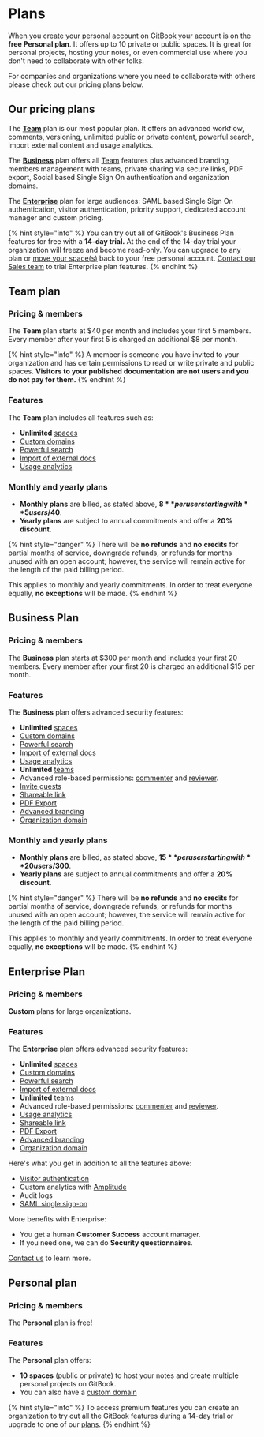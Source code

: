 # Plans

When you create your personal account on GitBook your account is on the **free Personal plan**. It offers up to 10 private or public spaces. It is great for personal projects, hosting your notes, or even commercial use where you don't need to collaborate with other folks.

For companies and organizations where you need to collaborate with others please check out our pricing plans below.

## Our pricing plans

The [**Team**](./#team-plan) plan is our most popular plan. It offers an advanced workflow, comments, versioning, unlimited public or private content, powerful search, import external content and usage analytics.

The [**Business**](./#team-plan) plan offers all [Team](./#team-plan) features plus advanced branding, members management with teams, private sharing via secure links, PDF export, Social based Single Sign On authentication and organization domains.

The [**Enterprise**](./#business-plan) plan for large audiences: SAML based Single Sign On authentication, visitor authentication, priority support, dedicated account manager and custom pricing.

{% hint style="info" %}
You can try out all of GitBook's Business Plan features for free with a **14-day trial.** At the end of the 14-day trial your organization will freeze and become read-only. You can upgrade to any plan or [move your space(s)](../../spaces/what-is-a-space.md) back to your free personal account. [Contact our Sales team](https://www.gitbook.com/contact/request-demo) to trial Enterprise plan features.&#x20;
{% endhint %}

## **Team plan**

### Pricing & members

The **Team** plan starts at $40 per month and includes your first 5 members. Every member after your first 5 is charged an additional $8 per month.

{% hint style="info" %}
A member is someone you have invited to your organization and has certain permissions to read or write private and public spaces. **Visitors to your published documentation are not users and you do not pay for them.**
{% endhint %}

### Features

The **Team** plan includes all features such as:

* **Unlimited** [spaces](../../spaces/what-is-a-space.md)
* [Custom domains](../../hosting/custom-domains/#space-domains)
* [Powerful search](../../features/multiple-space-search.md)
* [Import of external docs](../../features/import.md)
* [Usage analytics](../../features/insights.md)

### Monthly and yearly plans

* **Monthly plans** are billed, as stated above, **$8** per user starting with **5 users/$40**.
* **Yearly plans** are subject to annual commitments and offer a **20% discount**.

{% hint style="danger" %}
There will be **no refunds** and **no** **credits** for partial months of service, downgrade refunds, or refunds for months unused with an open account; however, the service will remain active for the length of the paid billing period.

This applies to monthly and yearly commitments. In order to treat everyone equally, **no exceptions** will be made.
{% endhint %}

## **Business Plan**

### Pricing & members

The **Business** plan starts at $300 per month and includes your first 20 members. Every member after your first 20 is charged an additional $15 per month.

### Features

The **Business** plan offers advanced security features:

* **Unlimited** [spaces](../../spaces/what-is-a-space.md)
* [Custom domains](../../hosting/custom-domains/#space-domains)
* [Powerful search](../../features/multiple-space-search.md)
* [Import of external docs](../../features/import.md)
* [Usage analytics](../../features/insights.md)
* **Unlimited** [teams](../../collaboration/team-management/teams.md)
* Advanced role-based permissions: [commenter](../../collaboration/team-management/setting-up-permissions.md#commenter) and [reviewer](../../collaboration/team-management/setting-up-permissions.md#reviewer).
* [Invite guests](../../collaboration/team-management/setting-up-permissions.md#the-guest-role)
* [Shareable link](../../features/shareable-links.md)
* [PDF Export](../../features/pdf-export.md)
* [Advanced branding](../../spaces/customizing-a-space.md)
* [Organization domain](../../hosting/custom-domains/#organization-domains)

### Monthly and yearly plans

* **Monthly plans** are billed, as stated above, **$15** per user starting with **20 users/$300**.
* **Yearly plans** are subject to annual commitments and offer a **20% discount**.

{% hint style="danger" %}
There will be **no refunds** and **no** **credits** for partial months of service, downgrade refunds, or refunds for months unused with an open account; however, the service will remain active for the length of the paid billing period.

This applies to monthly and yearly commitments. In order to treat everyone equally, **no exceptions** will be made.
{% endhint %}

## **Enterprise Plan**

### Pricing & members

**Custom** plans for large organizations.

### Features

The **Enterprise** plan offers advanced security features:

* **Unlimited** [spaces](../../spaces/what-is-a-space.md)
* [Custom domains](../../hosting/custom-domains/)
* [Powerful search](../../features/multiple-space-search.md)
* [Import of external docs](../../features/import.md)
* **Unlimited** [teams](../../collaboration/team-management/teams.md)
* Advanced role-based permissions: [commenter](../../collaboration/team-management/setting-up-permissions.md#commenter) and [reviewer](../../collaboration/team-management/setting-up-permissions.md#reviewer).
* [Usage analytics](../../features/insights.md)
* [Shareable link](../../features/shareable-links.md)
* [PDF Export](../../features/pdf-export.md)
* [Advanced branding](../../spaces/customizing-a-space.md)
* [Organization domain](../../features/import.md)

Here's what you get in addition to all the features above:

* [Visitor authentication](../../features/visitor-authentication.md)
* Custom analytics with [Amplitude](https://amplitude.com)
* Audit logs
* [SAML single sign-on](../../features/saml.md)

More benefits with Enterprise:

* You get a human **Customer Success** account manager.
* If you need one, we can do **Security questionnaires**.

[Contact us](https://www.gitbook.com/contact/enterprise-pricing) to learn more.

## **Personal plan**

### Pricing & members

The **Personal** plan is free!

### Features

The **Personal** plan offers:

* **10 spaces** (public or private) to host your notes and create multiple personal projects on GitBook.
* You can also have a [custom domain](../../hosting/custom-domains/)

{% hint style="info" %}
To access premium features you can create an organization to try out all the GitBook features during a 14-day trial or upgrade to one of our [plans](./#our-pricing-plans).
{% endhint %}
